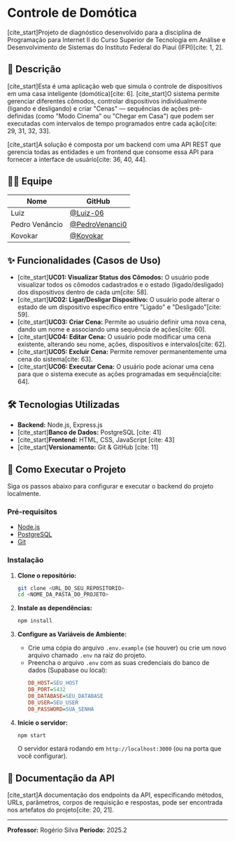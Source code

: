 # Controle de Domótica 

[cite_start]Projeto de diagnóstico desenvolvido para a disciplina de Programação para Internet II do Curso Superior de Tecnologia em Análise e Desenvolvimento de Sistemas do Instituto Federal do Piauí (IFPI)[cite: 1, 2].

## 📝 Descrição

[cite_start]Esta é uma aplicação web que simula o controle de dispositivos em uma casa inteligente (domótica)[cite: 6]. [cite_start]O sistema permite gerenciar diferentes cômodos, controlar dispositivos individualmente (ligando e desligando) e criar "Cenas" — sequências de ações pré-definidas (como "Modo Cinema" ou "Chegar em Casa") que podem ser executadas com intervalos de tempo programados entre cada ação[cite: 29, 31, 32, 33].

[cite_start]A solução é composta por um backend com uma API REST que gerencia todas as entidades e um frontend que consome essa API para fornecer a interface de usuário[cite: 36, 40, 44].

## 🧑‍💻 Equipe

| Nome | GitHub |
| --- | --- |
| Luiz | [@Luiz-06](https://github.com/Luiz-06) |
| Pedro Venâncio | [@PedroVenanci0](https://github.com/PedroVenanci0) |
| Kovokar | [@Kovokar](https://github.com/Kovokar) |

## ✨ Funcionalidades (Casos de Uso)

- [cite_start]**UC01: Visualizar Status dos Cômodos:** O usuário pode visualizar todos os cômodos cadastrados e o estado (ligado/desligado) dos dispositivos dentro de cada um[cite: 58].
- [cite_start]**UC02: Ligar/Desligar Dispositivo:** O usuário pode alterar o estado de um dispositivo específico entre "Ligado" e "Desligado"[cite: 59].
- [cite_start]**UC03: Criar Cena:** Permite ao usuário definir uma nova cena, dando um nome e associando uma sequência de ações[cite: 60].
- [cite_start]**UC04: Editar Cena:** O usuário pode modificar uma cena existente, alterando seu nome, ações, dispositivos e intervalos[cite: 62].
- [cite_start]**UC05: Excluir Cena:** Permite remover permanentemente uma cena do sistema[cite: 63].
- [cite_start]**UC06: Executar Cena:** O usuário pode acionar uma cena para que o sistema execute as ações programadas em sequência[cite: 64].

## 🛠️ Tecnologias Utilizadas

- **Backend:** Node.js, Express.js
- [cite_start]**Banco de Dados:** PostgreSQL [cite: 41]
- [cite_start]**Frontend:** HTML, CSS, JavaScript [cite: 43]
- [cite_start]**Versionamento:** Git & GitHub [cite: 11]

## 🚀 Como Executar o Projeto

Siga os passos abaixo para configurar e executar o backend do projeto localmente.

### Pré-requisitos

- [Node.js](https://nodejs.org/en/)
- [PostgreSQL](https://www.postgresql.org/)
- [Git](https://git-scm.com/)

### Instalação

1. **Clone o repositório:**
   ```bash
   git clone <URL_DO_SEU_REPOSITORIO>
   cd <NOME_DA_PASTA_DO_PROJETO>
   ```

2. **Instale as dependências:**
   ```bash
   npm install
   ```

3. **Configure as Variáveis de Ambiente:**
   - Crie uma cópia do arquivo `.env.example` (se houver) ou crie um novo arquivo chamado `.env` na raiz do projeto.
   - Preencha o arquivo `.env` com as suas credenciais do banco de dados (Supabase ou local):
     ```ini
     DB_HOST=SEU_HOST
     DB_PORT=5432
     DB_DATABASE=SEU_DATABASE
     DB_USER=SEU_USER
     DB_PASSWORD=SUA_SENHA
     ```

4. **Inicie o servidor:**
   ```bash
   npm start
   ```
   O servidor estará rodando em `http://localhost:3000` (ou na porta que você configurar).

## 📄 Documentação da API

[cite_start]A documentação dos endpoints da API, especificando métodos, URLs, parâmetros, corpos de requisição e respostas, pode ser encontrada nos artefatos do projeto[cite: 20, 21].

---
**Professor:** Rogério Silva
**Período:** 2025.2